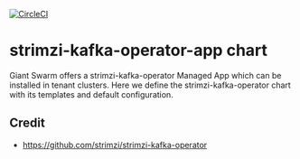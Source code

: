 [![CircleCI](https://circleci.com/gh/giantswarm/strimzi-kafka-operator-app.svg?style=shield)](https://circleci.com/gh/giantswarm/strimzi-kafka-operator-app)

# strimzi-kafka-operator-app chart

Giant Swarm offers a strimzi-kafka-operator Managed App which can be installed in tenant clusters.
Here we define the strimzi-kafka-operator chart with its templates and default configuration.

## Credit

* https://github.com/strimzi/strimzi-kafka-operator
